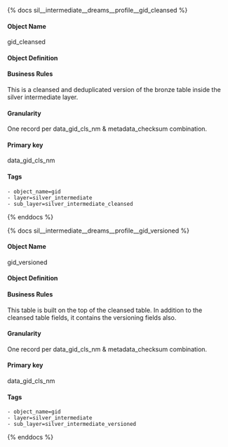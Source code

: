 {% docs sil__intermediate__dreams__profile__gid_cleansed %}

#### Object Name
gid_cleansed

#### Object Definition


#### Business Rules
This is a cleansed and deduplicated version of the bronze table inside the silver intermediate layer.

#### Granularity
One record per data_gid_cls_nm & metadata_checksum combination.

#### Primary key
data_gid_cls_nm

#### Tags
    - object_name=gid
    - layer=silver_intermediate
    - sub_layer=silver_intermediate_cleansed

{% enddocs %}

{% docs sil__intermediate__dreams__profile__gid_versioned %}

#### Object Name
gid_versioned

#### Object Definition


#### Business Rules
This table is built on the top of the cleansed table. In addition to the cleansed table fields, it contains the versioning fields also.

#### Granularity
One record per data_gid_cls_nm & metadata_checksum combination.

#### Primary key
data_gid_cls_nm

#### Tags
    - object_name=gid
    - layer=silver_intermediate
    - sub_layer=silver_intermediate_versioned

{% enddocs %}